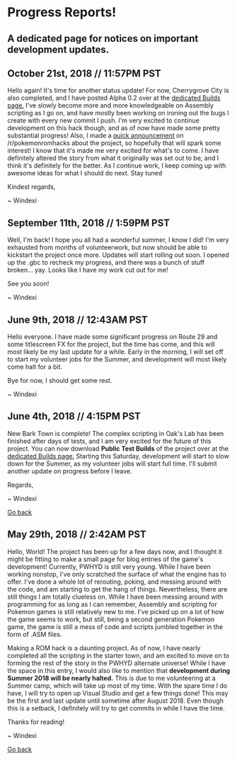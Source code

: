 # Progress Reports!
## A dedicated page for notices on important development updates.

## October 21st, 2018 // 11:57PM PST
Hello again! It's time for another status update! For now, Cherrygrove City is also completed, and I have posted Alpha 0.2 over at the [dedicated Builds page.](https://github.com/Windexi/pwhyd/blob/master/BUILDS.md) I've slowly become more and more knowledgeable on Assembly scripting as I go on, and have mostly been working on ironing out the bugs I create with every new commit I push. I'm very excited to continue development on this hack though, and as of now have made some pretty substantial progress! Also, I made a [quick announcement](https://www.reddit.com/r/PokemonROMhacks/comments/9qb380/wip_pokemon_what_have_you_done/) on /r/pokemonromhacks about the project, so hopefully that will spark some interest! I know that it's made me very excited for what's to come. I have definitely altered the story from what it originally was set out to be, and I think it's definitely for the better. As I continue work, I keep coming up with awesome ideas for what I should do next. Stay tuned

Kindest regards,

~ Windexi

## September 11th, 2018 // 1:59PM PST
Well, I'm back! I hope you all had a wonderful summer, I know I did! I'm very exhausted from months of volunteerwork, but now should be able to kickstart the project once more. Updates will start rolling out soon. I opened up the .gbc to recheck my progress, and there was a bunch of stuff broken... yay. Looks like I have my work cut out for me!

See you soon!

~ Windexi

## June 9th, 2018 // 12:43AM PST
Hello everyone. I have made some significant progress on Route 29 and some titlescreen FX for the project, but the time has come, and this will most likely be my last update for a while. Early in the morning, I will set off to start my volunteer jobs for the Summer, and development will most likely come halt for a bit.

Bye for now, I should get some rest.

~ Windexi

## June 4th, 2018 // 4:15PM PST
New Bark Town is complete! The complex scripting in Oak's Lab has been finished after days of tests, and I am very excited for the future of this project.
You can now download **Public Test Builds** of the project over at the [dedicated Builds page.](https://github.com/Windexi/pwhyd/blob/master/BUILDS.md)
Starting this Saturday, development will start to slow down for the Summer, as my volunteer jobs will start full time. I'll submit another update on progress
before I leave.

Regards, 

~ Windexi

[Go back](https://github.com/Windexi/pwhyd)

## May 29th, 2018 // 2:42AM PST
Hello, World! The project has been up for a few days now, and I thought it might be fitting to make a small page for blog entries of the game's development!
Currently, PWHYD is still very young. While I have been working nonstop, I've only scratched the surface of what the engine has to offer. I've done
a whole lot of rerouting, poking, and messing around with the code, and am starting to get the hang of things. Nevertheless, there are still things I am
totally clueless on. While I have been messing around with programming for as long as I can remember, Assembly and scripting for Pokemon games is still
relatively new to me. I've picked up on a lot of how the game seems to work, but still, being a second generation Pokemon game, the game is still a mess
of code and scripts jumbled together in the form of .ASM files. 

Making a ROM hack is a daunting project. As of now, I have nearly completed all the scripting in the starter town, and am excited to move on to forming the 
rest of the story in the PWHYD alternate universe! While I have the space in this entry, I would also like to mention that **development during Summer 2018 will 
be nearly halted.** This is due to me volunteering at a Summer camp, which will take up most of my time. With the spare time I do have, I will try to open up Visual Studio 
and get a few things done! This may be the first and last update until sometime after August 2018. Even though this is a setback, I definitely will 
try to get commits in while I have the time.

Thanks for reading!

~ Windexi

[Go back](https://github.com/Windexi/pwhyd)
